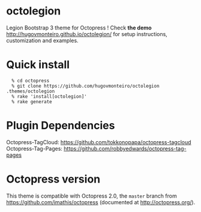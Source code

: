 octolegion
===========

Legion Bootstrap 3 theme for Octopress ! Check **the demo**
http://hugovmonteiro.github.io/octolegion/ for setup instructions, customization and examples.


Quick install
=============

```
  % cd octopress
  % git clone https://github.com/hugovmonteiro/octolegion .themes/octolegion
  % rake 'install[octolegion]'
  % rake generate
```

Plugin Dependencies
===================
Octopress-TagCloud: https://github.com/tokkonopapa/octopress-tagcloud
Octopress-Tag-Pages: https://github.com/robbyedwards/octopress-tag-pages


Octopress version
=================

This theme is compatible with Octopress 2.0,
the `master` branch from https://github.com/imathis/octopress
(documented at http://octopress.org/).




